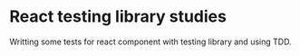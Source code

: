 # React testing library studies

Writting some tests for react component with testing library and using TDD.